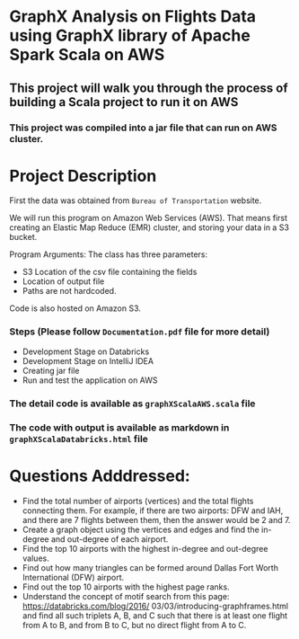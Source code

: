 # GraphX Analysis on Flights Data using GraphX library of Apache Spark Scala on AWS
## This project will walk you through the process of building a Scala project to run it on AWS

### This project was compiled into a jar file that can run on AWS cluster.

# Project Description
First the data was obtained from `Bureau of Transportation` website.

We will run this program on Amazon Web Services (AWS). That means first creating an Elastic Map Reduce (EMR) cluster, and storing your data in a S3 bucket.

Program Arguments: The class has three parameters:
* S3 Location of the csv file containing the fields
* Location of output file
* Paths are not hardcoded.
  
Code is also hosted on Amazon S3.

### Steps (Please follow `Documentation.pdf` file for more detail)
* Development Stage on Databricks
* Development Stage on IntelliJ IDEA
* Creating jar file
* Run and test the application on AWS

### The detail code is available as `graphXScalaAWS.scala` file
### The code with output is available as markdown in `graphXScalaDatabricks.html` file

# Questions Adddressed:

* Find the total number of airports (vertices) and the total flights connecting them.
For example, if there are two airports: DFW and IAH, and there are 7 flights between them,
then the answer would be 2 and 7.
* Create a graph object using the vertices and edges and find the in-degree and out-degree of each
airport.
* Find the top 10 airports with the highest in-degree and out-degree values.
* Find out how many triangles can be formed around Dallas Fort Worth International (DFW)
airport.
* Find out the top 10 airports with the highest page ranks.
* Understand the concept of motif search from this page: https://databricks.com/blog/2016/
03/03/introducing-graphframes.html and find all such triplets A, B, and C such that there
is at least one flight from A to B, and from B to C, but no direct flight from A to C.
